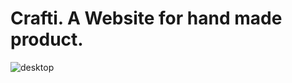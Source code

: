 # Crafti. A Website for hand made product.
![desktop](https://github.com/dhiraj7kr/Crafti/assets/110246188/90965774-f56b-48c9-90b8-438c1450b7b1)
